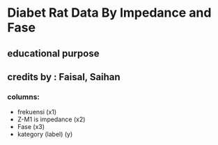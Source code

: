 # Diabet Rat Data By Impedance and Fase

## educational purpose
## credits by : Faisal, Saihan

### columns:
- frekuensi (x1)
- Z-M1 is impedance (x2)
- Fase (x3)
- kategory (label) (y)
